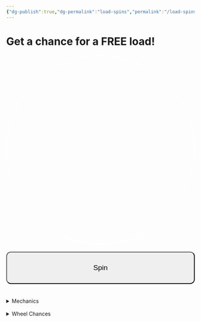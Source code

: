 ```yaml
---
{"dg-publish":true,"dg-permalink":"load-spins","permalink":"/load-spins/"}
---
```



# Get a chance for a FREE load!

<style>
  #wheelCanvas {
    border: 2px solid #fff;
    border-radius: 50%;
    display: block;
    margin: 20px auto;
  }
  #spinButton {
    display: block;
    margin: 0 auto;
    padding: 10px 20px;
    font-size: 18px;
  }
  #resultText {
    text-align: center;
    font-size: 22px;
    margin-top: 20px;
  }
</style>

<canvas id="wheelCanvas" width="300" height="300"></canvas>
<button id="spinButton" style="width: 100%; padding: 30px; border-radius: 12px; font-size: 1.2rem;" >Spin</button>
<div id="resultText"></div>

<script>
  const canvas = document.getElementById('wheelCanvas');
  const ctx = canvas.getContext('2d');
  const center = canvas.width / 2;
  const segments = [
    { label: 'FREE LOAD', weight: 0  },
    { label: 'Spin Again', weight: 9000000000 },
    { label: '₱2 OFF', weight: 90000999990 },
    { label: 'FREE LOAD', weight: 0.000000000000000001 },
    { label: 'Spin Again', weight: 89900000 },
    { label: 'FREE LOAD', weight: 0 },
    { label: '₱4 OFF', weight: 9009990 }
  ];

  let totalWeight = segments.reduce((sum, seg) => sum + seg.weight, 0);
  let currentRotation = 0;
  let isSpinning = false;
  let spinStartTime = 0;
  let spinDuration = 5000; // spin duration in ms
  let spinEndAngle = 0;

  function drawWheelEqual(rotation = 0) {
    ctx.clearRect(0, 0, canvas.width, canvas.height);
    ctx.save();
    ctx.translate(center, center);
    ctx.rotate(rotation);

    const segmentAngle = 2 * Math.PI / segments.length;

    for (let i = 0; i < segments.length; i++) {
      const startAngle = i * segmentAngle;
      const endAngle = startAngle + segmentAngle;
      
      ctx.beginPath();
      ctx.moveTo(0, 0);
      ctx.arc(0, 0, center - 10, startAngle, endAngle);
      ctx.fillStyle = 'rgba(0,0,0,0)'; // transparent fill to remove colors
      ctx.fill();
      ctx.stroke();

      // Draw text label
      ctx.save();
      ctx.rotate(startAngle + segmentAngle / 2);
      ctx.textAlign = 'right';
      ctx.fillStyle = '#ffffff'; // black text for contrast
      ctx.font = '18px Arial';
      ctx.fillText(segments[i].label, center - 20, 10);
      ctx.restore();
    }

    ctx.restore();
  }

  function weightedRandomSegment() {
    let rand = Math.random() * totalWeight;
    let cumulative = 0;
    for (let i = 0; i < segments.length; i++) {
      cumulative += segments[i].weight;
      if (rand < cumulative) {
        return i;
      }
    }
    return segments.length - 1; // fallback
  }

  function animateSpin(timestamp) {
    if (!spinStartTime) spinStartTime = timestamp;
    let elapsed = timestamp - spinStartTime;

    let progress = Math.min(elapsed / spinDuration, 1);
    let easeOutProgress = 1 - Math.pow(1 - progress, 3); // cubic easing out
    currentRotation = easeOutProgress * spinEndAngle;

    drawWheelEqual(currentRotation);

    if (progress < 1) {
      requestAnimationFrame(animateSpin);
    } else {
      isSpinning = false;
      showResult(currentRotation);
    }
  }

  function showResult(rotation) {
    let normalized = rotation % (2 * Math.PI);
    normalized = (2 * Math.PI + (3 * Math.PI / 2) - normalized) % (2 * Math.PI);

    const segmentAngle = 2 * Math.PI / segments.length;
    let index = Math.floor(normalized / segmentAngle);

    document.getElementById('resultText').innerText = 'You won: ' + segments[index].label;
  }

  document.getElementById('spinButton').addEventListener('click', () => {
    if (isSpinning) return;
    isSpinning = true;

    let winningSegmentIndex = weightedRandomSegment();

    const segmentAngle = 2 * Math.PI / segments.length;
    // Calculate angle range for chosen segment with random offset
    let minAngle = winningSegmentIndex * segmentAngle;
    let maxAngle = minAngle + segmentAngle;

    // Spin several full rotations plus land within winning segment
    let fullRotations = Math.floor(Math.random() * 3) + 4; // 4-6 full spins
    let randomAngleInSegment = Math.random() * (maxAngle - minAngle) + minAngle;
    spinEndAngle = fullRotations * 2 * Math.PI + randomAngleInSegment;

    spinStartTime = null;
    requestAnimationFrame(animateSpin);
  });

// At the end of your script, get the CSS variable value like this:

const textColor = getComputedStyle(document.documentElement).getPropertyValue('--text-color').trim();

// Use textColor for your canvas strokeStyle or fillStyle assignments, for example:
ctx.strokeStyle = textColor;
ctx.fillStyle = textColor;

drawWheelEqual(currentRotation);

</script>

<br>
<details>
<summary>
Mechanics
</summary>
• You are given two chances to spin the wheel per load, unless given another round by the wheel. <br>
• You will be monitored as you spin the wheel. <br>
• The free load which you can get through spinning the wheel.<br>
• Your last spin will be the spin that is valid and the one that will be used
</details>
<br>

<details>
<summary>
Wheel Chances
</summary>
• Free Load: 1%, 3%, 5%, increasing chances per spin.<br>
• ₱2 Off: 20%, 40%, 80%, increasing chances per spin. <br>
• ₱4 Off: 10%, 30%, 70%, increasing chances per spin.<br>
• Spin Again: 50%
</details>






